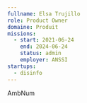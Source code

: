 ```yaml
---
fullname: Elsa Trujillo
role: Product Owner
domaine: Produit
missions:
  - start: 2021-06-24
    end: 2024-06-24
    status: admin
    employer: ANSSI
startups:
  - disinfo
---
```


AmbNum

